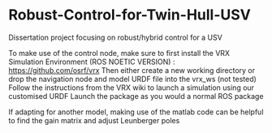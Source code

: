 # Robust-Control-for-Twin-Hull-USV
Dissertation project focusing on robust/hybrid control for a USV

To make use of the control node, make sure to first install the VRX Simulation Environment (ROS NOETIC VERSION) : https://github.com/osrf/vrx
Then either create a new working directory or drop the navigation node and model URDF file into the vrx_ws (not tested)
Follow the instructions from the VRX wiki to launch a simulation using our customised URDF
Launch the package as you would a normal ROS package


If adapting for another model, making use of the matlab code can be helpful to find the gain matrix and adjust Leunberger poles
